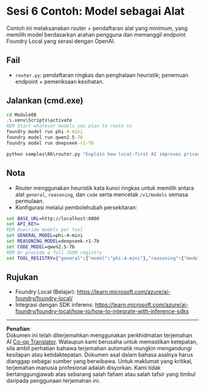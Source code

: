 <!--
CO_OP_TRANSLATOR_METADATA:
{
  "original_hash": "7f0c6af41a1ae2c5a770c8170da8bd6e",
  "translation_date": "2025-10-01T01:02:33+00:00",
  "source_file": "Module08/samples/06/README.md",
  "language_code": "ms"
}
-->
# Sesi 6 Contoh: Model sebagai Alat

Contoh ini melaksanakan router + pendaftaran alat yang minimum, yang memilih model berdasarkan arahan pengguna dan memanggil endpoint Foundry Local yang serasi dengan OpenAI.

## Fail
- `router.py`: pendaftaran ringkas dan penghalaan heuristik; penemuan endpoint + pemeriksaan kesihatan.

## Jalankan (cmd.exe)
```cmd
cd Module08
.\.venv\Scripts\activate
REM Start whatever models you plan to route to
foundry model run phi-4-mini
foundry model run qwen2.5-7b
foundry model run deepseek-r1-7b

python samples\06\router.py "Explain how local-first AI improves privacy in two sentences."
```

## Nota
- Router menggunakan heuristik kata kunci ringkas untuk memilih antara alat `general`, `reasoning`, dan `code` serta mencetak `/v1/models` semasa permulaan.
- Konfigurasi melalui pembolehubah persekitaran:
```cmd
set BASE_URL=http://localhost:8000
set API_KEY=
REM Override models per tool
set GENERAL_MODEL=phi-4-mini
set REASONING_MODEL=deepseek-r1-7b
set CODE_MODEL=qwen2.5-7b
REM Or provide a full JSON registry
set TOOL_REGISTRY={"general":{"model":"phi-4-mini"},"reasoning":{"model":"deepseek-r1-7b"},"code":{"model":"qwen2.5-7b"}}
```

## Rujukan
- Foundry Local (Belajar): https://learn.microsoft.com/azure/ai-foundry/foundry-local/
- Integrasi dengan SDK inferens: https://learn.microsoft.com/azure/ai-foundry/foundry-local/how-to/how-to-integrate-with-inference-sdks

---

**Penafian**:  
Dokumen ini telah diterjemahkan menggunakan perkhidmatan terjemahan AI [Co-op Translator](https://github.com/Azure/co-op-translator). Walaupun kami berusaha untuk memastikan ketepatan, sila ambil perhatian bahawa terjemahan automatik mungkin mengandungi kesilapan atau ketidaktepatan. Dokumen asal dalam bahasa asalnya harus dianggap sebagai sumber yang berwibawa. Untuk maklumat yang kritikal, terjemahan manusia profesional adalah disyorkan. Kami tidak bertanggungjawab atas sebarang salah faham atau salah tafsir yang timbul daripada penggunaan terjemahan ini.